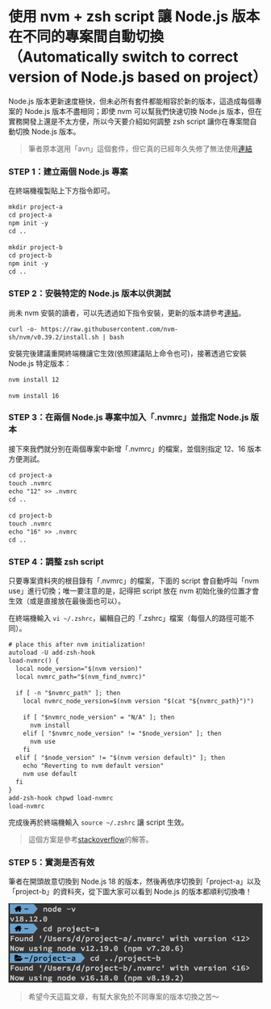 # 使用 nvm + zsh script 讓 Node.js 版本在不同的專案間自動切換（Automatically switch to correct version of Node.js based on project）

Node.js 版本更新速度極快，但未必所有套件都能相容於新的版本，這造成每個專案的 Node.js 版本不盡相同；即使 nvm 可以幫我們快速切換 Node.js 版本，但在實務開發上還是不太方便，所以今天要介紹如何調整 zsh script 讓你在專案間自動切換 Node.js 版本。

> 筆者原本選用「avn」這個套件，但它真的已經年久失修了無法使用[連結](https://github.com/wbyoung/avn/issues/109#issuecomment-945155272)

### STEP 1：建立兩個 Node.js 專案

在終端機複製貼上下方指令即可。

```
mkdir project-a
cd project-a
npm init -y
cd ..

mkdir project-b
cd project-b
npm init -y
cd ..
```

### STEP 2：安裝特定的 Node.js 版本以供測試

尚未 nvm 安裝的讀者，可以先透過如下指令安裝，更新的版本請參考[連結](https://github.com/nvm-sh/nvm#installing-and-updating)。
```
curl -o- https://raw.githubusercontent.com/nvm-sh/nvm/v0.39.2/install.sh | bash
```

安裝完後建議重開終端機讓它生效(依照建議貼上命令也可)，接著透過它安裝 Node.js 特定版本：
```
nvm install 12

nvm install 16
```

### STEP 3：在兩個 Node.js 專案中加入「.nvmrc」並指定 Node.js 版本

接下來我們就分別在兩個專案中新增「.nvmrc」的檔案，並個別指定 12、16 版本方便測試。

```
cd project-a
touch .nvmrc
echo "12" >> .nvmrc
cd ..

cd project-b
touch .nvmrc
echo "16" >> .nvmrc
cd ..
```

### STEP 4：調整 zsh script

只要專案資料夾的根目錄有「.nvmrc」的檔案，下面的 script 會自動呼叫「nvm use」進行切換；唯一要注意的是，記得把 script 放在 nvm 初始化後的位置才會生效（或是直接放在最後面也可以）。

在終端機輸入 `vi ~/.zshrc`，編輯自己的「.zshrc」檔案（每個人的路徑可能不同）。

```
# place this after nvm initialization!
autoload -U add-zsh-hook
load-nvmrc() {
  local node_version="$(nvm version)"
  local nvmrc_path="$(nvm_find_nvmrc)"

  if [ -n "$nvmrc_path" ]; then
    local nvmrc_node_version=$(nvm version "$(cat "${nvmrc_path}")")

    if [ "$nvmrc_node_version" = "N/A" ]; then
      nvm install
    elif [ "$nvmrc_node_version" != "$node_version" ]; then
      nvm use
    fi
  elif [ "$node_version" != "$(nvm version default)" ]; then
    echo "Reverting to nvm default version"
    nvm use default
  fi
}
add-zsh-hook chpwd load-nvmrc
load-nvmrc
```

完成後再於終端機輸入 `source ~/.zshrc` 讓 script 生效。

> 這個方案是參考[stackoverflow](https://stackoverflow.com/a/57779249)的解答。

### STEP 5：實測是否有效

筆者在開頭故意切換到 Node.js 18 的版本，然後再依序切換到「project-a」以及「project-b」的資料夾，從下圖大家可以看到 Node.js 的版本都順利切換嚕！

![image](./img/solution.png)

> 希望今天這篇文章，有幫大家免於不同專案的版本切換之苦～